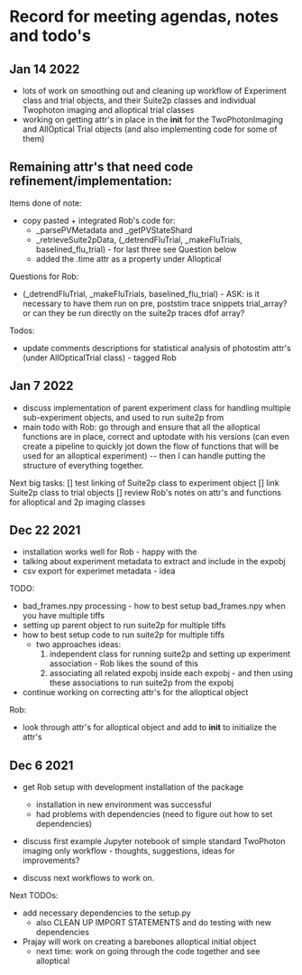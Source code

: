 # Record for meeting agendas, notes and todo's 

## Jan 14 2022
- lots of work on smoothing out and cleaning up workflow of Experiment class and trial objects, and their Suite2p classes and individual Twophoton imaging and alloptical trial classes
- working on getting attr's in place in the __init__ for the TwoPhotonImaging and AllOptical Trial objects (and also implementing code for some of them)

Remaining attr's that need code refinement/implementation:
- 

Items done of note:
- copy pasted + integrated Rob's code for:
  - _parsePVMetadata and _getPVStateShard
  - _retrieveSuite2pData, (_detrendFluTrial, _makeFluTrials, baselined_flu_trial) - for last three see Question below 
  - added the .time attr as a property under Alloptical

Questions for Rob:
- (_detrendFluTrial, _makeFluTrials, baselined_flu_trial) - ASK: is it necessary to have them run on pre, poststim trace snippets trial_array? or can they be run directly on the suite2p traces dfof array?

Todos:
- update comments descriptions for statistical analysis of photostim attr's (under AllOpticalTrial class) - tagged Rob  

## Jan 7 2022
- discuss implementation of parent experiment class for handling multiple sub-experiment objects, and used to run suite2p from
- main todo with Rob: go through and ensure that all the alloptical functions are in place, correct and uptodate with his versions
  (can even create a pipeline to quickly jot down the flow of functions that will be used for an alloptical experiment)
-- then I can handle putting the structure of everything together.

Next big tasks:
[] test linking of Suite2p class to experiment object 
[] link Suite2p class to trial objects
[] review Rob's notes on attr's and functions for alloptical and 2p imaging classes


## Dec 22 2021
- installation works well for Rob - happy with the 
- talking about experiment metadata to extract and include in the expobj
- csv export for experimet metadata - idea 

TODO:
- bad_frames.npy processing - how to best setup bad_frames.npy when you have multiple tiffs
- setting up parent object to run suite2p for multiple tiffs
- how to best setup code to run suite2p for multiple tiffs 
  - two approaches ideas:
    1) independent class for running suite2p and setting up experiment association - Rob likes the sound of this
    2) associating all related expobj inside each expobj - and then using these associations to run suite2p from the expobj
- continue working on correcting attr's for the alloptical object

Rob:
- look through attr's for alloptical object and add to __init__ to initialize the attr's



## Dec 6 2021
- get Rob setup with development installation of the package
  - installation in new environment was successful
  - had problems with dependencies (need to figure out how to set dependencies)


- discuss first example Jupyter notebook of simple standard TwoPhoton imaging only workflow - thoughts, suggestions, ideas for improvements?
- discuss next workflows to work on.


Next TODOs:
  - add necessary dependencies to the setup.py 
    - also CLEAN UP IMPORT STATEMENTS and do testing with new dependencies
  - Prajay will work on creating a barebones alloptical initial object
    - next time: work on going through the code together and see alloptical  